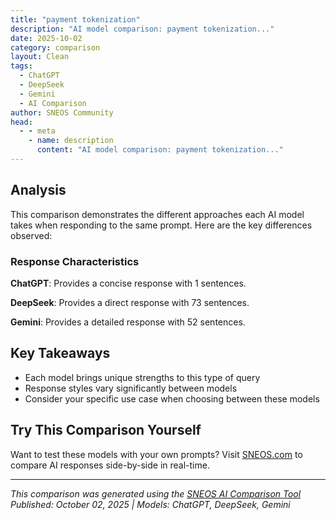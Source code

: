 ```yaml
---
title: "payment tokenization"
description: "AI model comparison: payment tokenization..."
date: 2025-10-02
category: comparison
layout: Clean
tags:
  - ChatGPT
  - DeepSeek
  - Gemini
  - AI Comparison
author: SNEOS Community
head:
  - - meta
    - name: description
      content: "AI model comparison: payment tokenization..."
---
```


<ChatComparison
  title="payment tokenization"
  prompt="payment tokenization"
  :responses='{
    "ChatGPT": "Payment tokenization is a security process used in digital payments to protect sensitive payment information, such as credit card numbers, by replacing it with a unique identifier, or \"token.\" This tokenization process helps to significantly reduce the risk of fraud and data breaches associated with storing and processing payment information. Here&#x27;s a detailed overview:\n\n### How Payment Tokenization Works\n\n1. **Data Capture**: When a customer enters their payment details (e.g., credit card number) during a transaction, the data is captured by the payment processing system.\n\n2. **Token Generation**: The payment processor generates a unique token that represents the customer&#x27;s actual payment information. This token is typically a string of alphanumeric characters.\n\n3. **Storage**: The token is stored in place of the actual payment information in the merchant&#x27;s systems. The sensitive data is securely held in a secure token vault or payment gateway, which is compliant with industry standards like PCI DSS (Payment Card Industry Data Security Standard).\n\n4. **Transaction Processing**: When a transaction is initiated using the token, the payment processor can look up the actual payment information associated with that token without exposing sensitive data.\n\n5. **Token Usage**: The token can be used for various transactions, including single purchases, recurring payments, and more, while keeping sensitive information safe.\n\n### Benefits of Payment Tokenization\n\n1. **Enhanced Security**: Since the actual payment details are not stored on the merchant&#x27;s system, it reduces the risk of data breaches. Even if a system is compromised, the attacker only obtains tokens, which are useless without the tokenization infrastructure.\n\n2. **Compliance with Regulations**: Tokenization helps companies comply with regulations like PCI DSS, as it minimizes the storage of sensitive payment information.\n\n3. **Improved Customer Trust**: Customers are more likely to trust merchants that use tokenization and other security measures to protect their payment information.\n\n4. **Reduced Liability**: In the event of a data breach, merchants may face lower liability when they are not storing sensitive payment data.\n\n5. **Flexibility**: Tokens can be customized for various purposes, such as setting limits on transactions, providing specific transaction contexts, etc.\n\n### Types of Payment Tokenization\n\n1. **Transaction Tokenization**: This type involves creating tokens for a specific transaction and may not be reused.\n\n2. **Customer-Level Tokenization**: A single token is generated for a customer&#x27;s payment information and can be reused for multiple transactions, providing convenience for customers who make regular payments (e.g., subscriptions).\n\n### Considerations\n\n- **Implementation**: Integrating tokenization into existing payment systems may require technical expertise and adherence to specific standards.\n  \n- **Vendor Selection**: Businesses need to choose a reputable payment processor or tokenization service provider that offers robust security measures.\n\n- **Token Expiration**: Tokens may have expiration limits, and businesses should be aware of how long a token remains valid for transaction processing.\n\nIn conclusion, payment tokenization is a crucial technology for enhancing the security of online and digital transactions. It protects sensitive payment information while still allowing for smooth and efficient transaction processes between consumers and merchants.",
    "DeepSeek": "Of course. Let\u0027s break down **payment tokenization** in a clear, comprehensive way.\n\n### The Core Idea: The \u0022Gift Card\u0022 Analogy\n\nImagine you have a $100 gift card for a specific store. The gift card has a unique number (the token). You can use that number to make purchases at the store, but it\u0027s useless anywhere else. If someone steals the gift card number, they can\u0027t use it to buy groceries or gas, and they can\u0027t figure out your actual credit card number from it.\n\n**Payment tokenization works on the same principle.** It replaces your sensitive payment information (like your 16-digit Primary Account Number or PAN) with a unique, random, and non-sensitive equivalent called a **token**.\n\n---\n\n### What is Payment Tokenization?\n\n**Payment tokenization is the process of replacing a customer\u0027s sensitive payment data (like a credit card number) with a unique, algorithmically generated identifier called a \u0022token.\u0022**\n\nThe token has no intrinsic or exploitable value or meaning. It is a reference, or a placeholder, that maps back to the original data through a secure system called a **token vault**.\n\n### How It Works: A Step-by-Step Example\n\nLet\u0027s follow what happens when you use Apple Pay or save your card on an e-commerce site.\n\n1.  **Initiation:** You enter your credit card number \u00601234-5678-9012-3456\u0060 on a merchant\u0027s website or tap your phone at a terminal.\n2.  **Token Request:** Instead of sending your actual card number to the merchant\u0027s server, the payment gateway or digital wallet (like Apple Pay) sends a request to a **Token Service Provider (TSP)**. Major TSPs include the card networks themselves (Visa, Mastercard, Amex) and digital wallet providers (Apple, Google).\n3.  **Token Generation:** The TSP generates a unique, random token. For example, your card number \u00601234-5678-9012-3456\u0060 might be replaced with \u0060a1b2-c3d4-e5f6-7890\u0060.\n4.  **Secure Storage:** The TSP securely stores the mapping between your real card number (the PAN) and the new token in a highly secure database called the **token vault**.\n5.  **Transaction:** The merchant\u0027s system receives and stores only the token \u0060a1b2-c3d4-e5f6-7890\u0060. They use this token to process the payment. The actual card number never touches their systems.\n6.  **Detokenization:** When the token is sent for authorization to the payment network, the TSP or the network instantly translates the token back to the real PAN so the bank can approve or decline the transaction.\n\nThis entire process happens in milliseconds.\n\n---\n\n### Key Benefits of Tokenization\n\n| Benefit | Explanation |\n| :--- | :--- |\n| **Enhanced Security** | This is the primary driver. Merchants no longer store vast databases of valuable card numbers. If a hacker breaches their system, they only steal useless tokens. |\n| **Reduced PCI DSS Scope** | The PCI DSS (Payment Card Industry Data Security Standard) is a complex and expensive compliance standard. By not storing sensitive data, merchants significantly reduce their compliance burden and costs. |\n| **Improved Customer Experience** | Tokenization is the technology behind \u0022one-click\u0022 purchases and saved card details. The merchant stores the token, allowing for fast, seamless future checkouts without re-entering card information. |\n| **Support for New Payment Methods** | It is the foundational technology for mobile wallets (Apple Pay, Google Pay), in-app payments, and recurring subscriptions. |\n| **Reduced Fraud** | Tokens are often **domain-restricted**. A token generated for a specific merchant, device, or transaction type is useless if stolen and used elsewhere. |\n\n---\n\n### Tokenization vs. Encryption\n\nThis is a common point of confusion. They are different security techniques.\n\n| Feature | **Tokenization** | **Encryption** |\n| :--- | :--- | :--- |\n| **Process** | Replaces data with a random, non-mathematical substitute. | Uses a mathematical algorithm and a key to scramble the data into ciphertext. |\n| **Format** | The token is a random string, often in the same format as the original data (e.g., 16 digits). | The ciphertext is a scrambled block of data, different from the original format. |\n| **Reversibility** | Can only be reversed (detokenized) by the secure token vault. | Can be reversed (decrypted) by anyone with the correct cryptographic key. |\n| **Data Type** | Best for structured data fields (card numbers, SSNs). | Can be used for any type of data (structured, unstructured, files). |\n| **Primary Use** | Protecting data at rest within business systems (e.g., in a database). | Protecting data in motion (e.g., during transmission over the internet via HTTPS). |\n\n**In practice, a secure payment system uses both:** Data is **encrypted** while being transmitted and is then **tokenized** before being stored.\n\n---\n\n### Real-World Examples\n\n1.  **E-commerce \u0022Save my card\u0022 feature:** When you check the \u0022Save this card for future purchases\u0022 box, the site stores a token, not your actual number.\n2.  **Mobile Wallets (Apple Pay/Google Pay):** When you add your card to your phone, the card network generates a \u0022Device Account Number\u0022 (a token) that is stored in your phone\u0027s secure chip. This is the number actually used for contactless payments.\n3.  **Recurring Subscriptions (Netflix, Spotify):** Your monthly payment is processed using a token stored by the merchant or their payment processor.\n4.  **In-App Purchases:** When you buy something within a mobile app, it uses a token associated with your app store account.\n\n### Conclusion\n\nPayment tokenization has become an indispensable part of the modern digital economy. It shifts the risk of holding sensitive data away from merchants and onto highly specialized and secure Token Service Providers. For consumers, it means safer, faster, and more convenient payments. For businesses, it means reduced liability, simplified compliance, and a stronger foundation of trust.",
    "Gemini": "Payment tokenization is a security process that replaces sensitive payment data, like credit card numbers, with a non-sensitive equivalent, called a \u0022token.\u0022 This token is then used for transactions instead of the actual card details. Think of it like using a nickname instead of your real name in certain situations.\n\nHere\u0027s a breakdown of key aspects of payment tokenization:\n\n**How it works:**\n\n1.  **Payment initiated:** A customer enters their payment information (credit card, bank account, etc.) on a website, app, or point-of-sale (POS) system.\n\n2.  **Data Capture and Encryption:** The payment details are captured and immediately encrypted. This is a critical step to protect the data while in transit.\n\n3.  **Tokenization Request:** The encrypted data is securely sent to a tokenization service or provider (often a payment gateway or processor).\n\n4.  **Token Generation:** The tokenization service decrypts the data and generates a unique, random token.  The token is mathematically unrelated to the original payment information, making it virtually impossible to reverse engineer.\n\n5.  **Token Storage and Association:** The tokenization service securely stores the original payment data (often in a vault or secure database) and associates it with the generated token.  This is done in a highly secure environment, meeting stringent compliance requirements like PCI DSS.\n\n6.  **Token Returned:** The token is sent back to the merchant.\n\n7.  **Token Used for Transactions:**  The merchant stores and uses the token for future transactions instead of the actual card number.  This drastically reduces the merchant\u0027s risk because they are no longer handling or storing sensitive payment data.\n\n8.  **De-tokenization (When Needed):** When a transaction needs to be processed, the token is sent to the tokenization service. The service then retrieves the associated payment details from its secure vault and uses them to authorize the payment with the payment processor and card network.\n\n**Key Benefits of Payment Tokenization:**\n\n*   **Enhanced Security:**  Reduces the risk of data breaches and fraud because sensitive payment data is not stored or transmitted by the merchant.\n\n*   **PCI DSS Compliance Simplification:**  Significantly reduces the scope of PCI DSS (Payment Card Industry Data Security Standard) compliance for merchants.  Storing and handling actual card data requires extensive security measures. Tokenization offloads that responsibility to the tokenization provider.\n\n*   **Improved Customer Experience:**  Allows for recurring payments, subscription services, and one-click checkouts without requiring customers to re-enter their payment details repeatedly.\n\n*   **Increased Transaction Success Rates:**  Tokenization can help reduce false declines because the token itself doesn\u0027t expire, even if the physical card does. When the card expires, the token can be updated with the new expiration date without impacting the merchant\u0027s systems.\n\n*   **Cross-Channel Consistency:**  Tokens can be used across multiple channels (online, in-store, mobile) providing a consistent and secure payment experience.\n\n*   **Data Portability:**  Some tokenization services allow for \u0022token portability,\u0022 meaning you can switch between different payment processors without having to re-tokenize all your customers\u0027 payment information.\n\n**Types of Tokens:**\n\n*   **Multi-Use Tokens:**  These tokens can be used for multiple transactions and are commonly used for recurring payments or subscriptions.\n\n*   **Single-Use Tokens:**  These tokens are used for a single transaction and then become invalid. They offer the highest level of security.\n\n*   **Network Tokens:** Issued and managed by card networks (Visa, Mastercard, American Express). They offer benefits like increased transaction authorization rates and improved security.\n\n**Who Uses Payment Tokenization?**\n\nA wide range of businesses use payment tokenization, including:\n\n*   E-commerce businesses\n*   Subscription-based services\n*   Retailers (both online and brick-and-mortar)\n*   Restaurants\n*   Hotels\n*   Mobile app developers\n*   Any business that processes payments online or stores customer payment information\n\n**Key Players in Tokenization:**\n\n*   **Payment Gateways:** Act as intermediaries between merchants and payment processors, often providing tokenization services.\n*   **Payment Processors:**  Authorize and process payments on behalf of merchants, often offering tokenization as part of their services.\n*   **Tokenization Service Providers:**  Companies that specialize in providing tokenization services.\n*   **Card Networks:**  Visa, Mastercard, American Express, and Discover are increasingly involved in tokenization through network tokenization.\n\n**Considerations When Choosing a Tokenization Provider:**\n\n*   **Security:**  Ensure the provider has robust security measures in place to protect payment data, including PCI DSS compliance.\n*   **Integration:**  Consider how easily the tokenization service integrates with your existing systems (website, POS system, payment gateway).\n*   **Scalability:**  Choose a provider that can handle your growing transaction volume.\n*   **Cost:**  Compare pricing models and fees from different providers.\n*   **Features:**  Look for features that meet your specific needs, such as token portability, network token support, and reporting capabilities.\n\n**In summary, payment tokenization is a crucial security measure that protects sensitive payment data by replacing it with non-sensitive tokens. It reduces the risk of fraud, simplifies PCI DSS compliance, and improves the customer experience. By adopting tokenization, businesses can create a more secure and trustworthy payment environment.**\n"
  }'
  published-date="11:11"
/>

## Analysis

This comparison demonstrates the different approaches each AI model takes when responding to the same prompt. Here are the key differences observed:

### Response Characteristics

**ChatGPT**: Provides a concise response with 1 sentences. 

**DeepSeek**: Provides a direct response with 73 sentences. 

**Gemini**: Provides a detailed response with 52 sentences. 

## Key Takeaways

- Each model brings unique strengths to this type of query
- Response styles vary significantly between models
- Consider your specific use case when choosing between these models

## Try This Comparison Yourself

Want to test these models with your own prompts? Visit [SNEOS.com](https://sneos.com) to compare AI responses side-by-side in real-time.

---

*This comparison was generated using the [SNEOS AI Comparison Tool](https://sneos.com)*
*Published: October 02, 2025 | Models: ChatGPT, DeepSeek, Gemini*
